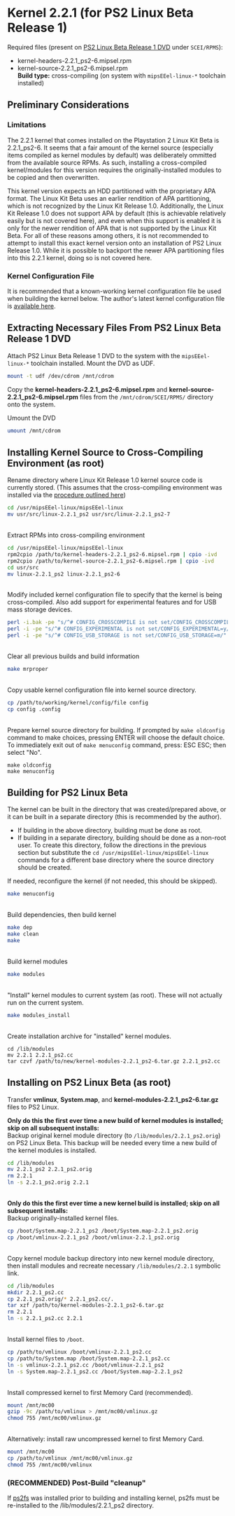 # Kernel 2.2.1 (for PS2 Linux Beta Release 1)

Required files (present on [PS2 Linux Beta Release 1 DVD](https://archive.org/download/sony_playstation2_p/PS2%20Linux%20Beta%20Release%201%20%28Japan%29%20%28En%2CJa%29.zip) under ```SCEI/RPMS```):  
* kernel-headers-2.2.1_ps2-6.mipsel.rpm
* kernel-source-2.2.1_ps2-6.mipsel.rpm  
**Build type:** cross-compiling (on system with ```mipsEEel-linux-*``` toolchain installed)

## Preliminary Considerations

### Limitations

The 2.2.1 kernel that comes installed on the Playstation 2 Linux Kit Beta is 2.2.1_ps2-6. It seems that a fair amount of the kernel source (especially items compiled as kernel modules by default) was deliberately ommitted from the available source RPMs. As such, installing a cross-compiled kernel/modules for this version requires the originally-installed modules to be copied and then overwritten.

This kernel version expects an HDD partitioned with the proprietary APA format. The Linux Kit Beta uses an earlier rendition of APA partitioning, which is not recognized by the Linux Kit Release 1.0. Additionally, the Linux Kit Release 1.0 does not support APA by default (this is achievable relatively easily but is not covered here), and even when this support is enabled it is only for the newer rendition of APA that is not supported by the Linux Kit Beta. For all of these reasons among others, it is not recommended to attempt to install this exact kernel version onto an installation of PS2 Linux Release 1.0. While it is possible to backport the newer APA partitioning files into this 2.2.1 kernel, doing so is not covered here.

### Kernel Configuration File

It is recommended that a known-working kernel configuration file be used when building the kernel below. The author's latest kernel configuration file is [available here](config-2.2.1_ps2-6).

## Extracting Necessary Files From PS2 Linux Beta Release 1 DVD

Attach PS2 Linux Beta Release 1 DVD to the system with the ```mipsEEel-linux-*``` toolchain installed. Mount the DVD as UDF.
```bash
mount -t udf /dev/cdrom /mnt/cdrom
```

Copy the **kernel-headers-2.2.1_ps2-6.mipsel.rpm** and **kernel-source-2.2.1_ps2-6.mipsel.rpm** files from the ```/mnt/cdrom/SCEI/RPMS/``` directory onto the system.

Umount the DVD
```bash
umount /mnt/cdrom
```

## Installing Kernel Source to Cross-Compiling Environment (as root)

Rename directory where Linux Kit Release 1.0 kernel source code is currently stored. (This assumes that the cross-compiling environment was installed via the [procedure outlined here](../../Toolchain/))
```bash
cd /usr/mipsEEel-linux/mipsEEel-linux
mv usr/src/linux-2.2.1_ps2 usr/src/linux-2.2.1_ps2-7
```

&nbsp;  
Extract RPMs into cross-compiling environment
```bash
cd /usr/mipsEEel-linux/mipsEEel-linux
rpm2cpio /path/to/kernel-headers-2.2.1_ps2-6.mipsel.rpm | cpio -ivd
rpm2cpio /path/to/kernel-source-2.2.1_ps2-6.mipsel.rpm | cpio -ivd
cd usr/src
mv linux-2.2.1_ps2 linux-2.2.1_ps2-6
```

&nbsp;  
Modify included kernel configuration file to specify that the kernel is being cross-compiled. Also add support for experimental features and for USB mass storage devices.
```bash
perl -i.bak -pe "s/^# CONFIG_CROSSCOMPILE is not set/CONFIG_CROSSCOMPILE=y/" config_ps2
perl -i -pe "s/^# CONFIG_EXPERIMENTAL is not set/CONFIG_EXPERIMENTAL=y/" config_ps2
perl -i -pe "s/^# CONFIG_USB_STORAGE is not set/CONFIG_USB_STORAGE=m/" config_ps2
```

&nbsp;  
Clear all previous builds and build information
```bash
make mrproper
```

&nbsp;  
Copy usable kernel configuration file into kernel source directory.
```bash
cp /path/to/working/kernel/config/file config
cp config .config
```

&nbsp;  
Prepare kernel source directory for building. If prompted by ```make oldconfig``` command to make choices, pressing ENTER will choose the default choice.  
To immediately exit out of ```make menuconfig``` command, press: ESC ESC; then select "No".
```
make oldconfig
make menuconfig
```

## Building for PS2 Linux Beta

The kernel can be built in the directory that was created/prepared above, or it can be built in a separate directory (this is recommended by the author).
* If building in the above directory, building must be done as root.
* If building in a separate directory, building should be done as a non-root user. To create this directory, follow the directions in the previous section but substitute the ```cd /usr/mipsEEel-linux/mipsEEel-linux``` commands for a different base directory where the source directory should be created.

If needed, reconfigure the kernel (if not needed, this should be skipped).
```bash
make menuconfig
```

&nbsp;  
Build dependencies, then build kernel
```bash
make dep
make clean
make
```

&nbsp;  
Build kernel modules
```bash
make modules
```

&nbsp;  
"Install" kernel modules to current system (as root). These will not actually run on the current system.
```bash
make modules_install
```

&nbsp;  
Create installation archive for "installed" kernel modules.
```
cd /lib/modules
mv 2.2.1 2.2.1_ps2.cc
tar czvf /path/to/new/kernel-modules-2.2.1_ps2-6.tar.gz 2.2.1_ps2.cc
```


## Installing on PS2 Linux Beta (as root)

Transfer **vmlinux**, **System.map**, and **kernel-modules-2.2.1_ps2-6.tar.gz** files to PS2 Linux.

**Only do this the first ever time a new build of kernel modules is installed; skip on all subsequent installs:**  
Backup original kernel module directory (to ```/lib/modules/2.2.1_ps2.orig```) on PS2 Linux Beta. This backup will be needed every time a new build of the kernel modules is installed.
```bash
cd /lib/modules
mv 2.2.1_ps2 2.2.1_ps2.orig
rm 2.2.1
ln -s 2.2.1_ps2.orig 2.2.1
```

&nbsp;  
**Only do this the first ever time a new kernel build is installed; skip on all subsequent installs:**  
Backup originally-installed kernel files.
```bash
cp /boot/System.map-2.2.1_ps2 /boot/System.map-2.2.1_ps2.orig
cp /boot/vmlinux-2.2.1_ps2 /boot/vmlinux-2.2.1_ps2.orig
```

&nbsp;  
Copy kernel module backup directory into new kernel module directory, then install modules and recreate necessary ```/lib/modules/2.2.1``` symbolic link.
```bash
cd /lib/modules
mkdir 2.2.1_ps2.cc
cp 2.2.1_ps2.orig/* 2.2.1_ps2.cc/.
tar xzf /path/to/kernel-modules-2.2.1_ps2-6.tar.gz
rm 2.2.1
ln -s 2.2.1_ps2.cc 2.2.1
```

&nbsp;  
Install kernel files to ```/boot```.
```bash
cp /path/to/vmlinux /boot/vmlinux-2.2.1_ps2.cc
cp /path/to/System.map /boot/System.map-2.2.1_ps2.cc
ln -s vmlinux-2.2.1_ps2.cc /boot/vmlinux-2.2.1_ps2
ln -s System.map-2.2.1_ps2.cc /boot/System.map-2.2.1_ps2
```

&nbsp;  
Install compressed kernel to first Memory Card (recommended).
```bash
mount /mnt/mc00
gzip -9c /path/to/vmlinux > /mnt/mc00/vmlinux.gz
chmod 755 /mnt/mc00/vmlinux.gz
```

&nbsp;  
Alternatively: install raw uncompressed kernel to first Memory Card.
```bash
mount /mnt/mc00
cp /path/to/vmlinux /mnt/mc00/vmlinux.gz
chmod 755 /mnt/mc00/vmlinux
```

### (RECOMMENDED) Post-Build "cleanup"

If [ps2fs](../../Packages/ps2fs) was installed prior to building and installing kernel, ps2fs must be re-installed to the /lib/modules/2.2.1_ps2 directory.

